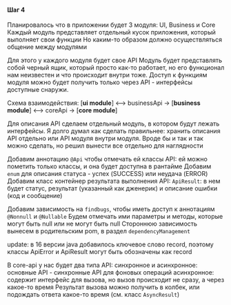 #### Шаг 4

Планировалось что в приложении будет 3 модуля: UI, Business и Core
Каждый модуль представляет отдельный кусок приложения, который выполняет свои функции
Но каким-то образом должно осуществляться общение между модулями

Для этого у каждого модуля будет свое API
Модуль будет представлять собой черный ящик, который просто как-то работает, но его функционал нам неизвестен и что происходит внутри тоже.
Доступ к функциям модуля можно будет получить только через API - интерфейсы доступные снаружи.

Схема взаимодействия:
[**ui module**] <--> businessApi -> [**business module**] <--> coreApi -> [**core module**]

Для описания API сделаем отдельный модуль, в котором будут лежать интерфейсы.
Я долго думал как сделать правильнее: хранить описания API отдельно или API модуля внутри модуля.
Вроде бы и так и так можно сделать, но решил вынести все отдельно для наглядности

Добавим аннотацию `@Api` чтобы отмечать ей классы API: ей можно пометить только классы, и она будет доступна в рантайме
Добавим `enum` для описания статуса - успех (SUCCESS) или неудача (ERROR)
Добавим класс контейнер результата выполнения API: `ApiResult`: в нем будет статус, результат (указанный как дженерик) и описание ошибки (код и сообщение)

Добавим зависимость на `findbugs`, чтобы иметь доступ к аннотациям `@Nonnull` и `@Nullable`
Будем отмечать ими параметры и методы, которые могут быть null или не могут быть null
Стороннюю зависимость вынесем в родительским pom, в раздел `dependencyManagement`

update: в 16 версии java добавилось ключевое слово record, поэтому классы ApiError и ApiResult могут быть обозначены как record

В core-api у нас будет два типа API: синхронное и асинхронное:
основные API - синхронные
API для фоновых операций асинхронное: содержит интерфейс для вызова, но вызов происходит не сразу, а через какое-то время
Результат вызова можно получить в колбек, или подождать ответа какое-то время (см. класс `AsyncResult`)